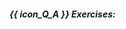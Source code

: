##### {{ icon_Q_A }} Exercises:

  <include src="q-essay-matricNumbers.md" />
  <include src="q-essay-isValidDate.md" />
  <include src="q-essay-dispatchResources.md" />
  <include src="q-essay-transferTable.md" />
  <include src="q-essay-addItem.md" />
  <include src="q-essay-setWife.md" />
  <include src="q-tick-preRelease.md" />
  <include src="q-tick-trueFalse.md" />
  <include src="q-essay-dayParameter.md" />
